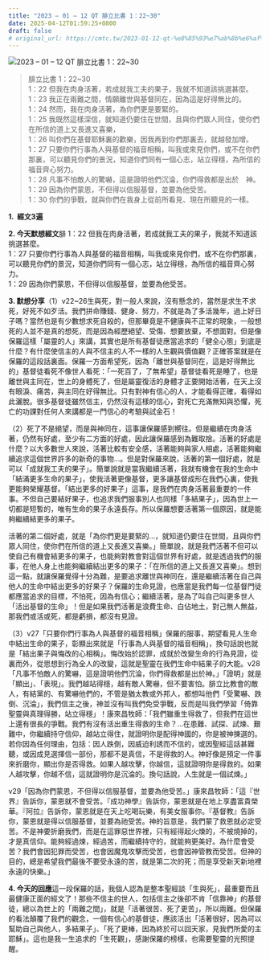 ```yaml
---
title: "2023 – 01 – 12 QT 腓立比書 1：22~30"
date: 2025-04-12T01:59:25+0800
draft: false
# original_url: https://cmtc.tw/2023-01-12-qt-%e8%85%93%e7%ab%8b%e6%af%94%e6%9b%b8-1%ef%bc%9a2230
---
```


![2023 – 01 – 12 QT 腓立比書 1：22~30](/images/qt.jpg  "2023 – 01 – 12 QT 腓立比書 1：22~30")

> 腓立比書 1：22~30  
> 1：22 但我在肉身活著，若成就我工夫的果子，我就不知道該挑選甚麼。  
> 1：23 我正在兩難之間，情願離世與基督同在，因為這是好得無比的。  
> 1：24 然而，我在肉身活著，為你們更是要緊的。  
> 1：25 我既然這樣深信，就知道仍要住在世間，且與你們眾人同住，使你們在所信的道上又長進又喜樂，  
> 1：26 叫你們在基督耶穌裏的歡樂，因我再到你們那裏去，就越發加增。  
> 1：27 只要你們行事為人與基督的福音相稱，叫我或來見你們，或不在你們那裏，可以聽見你們的景況，知道你們同有一個心志，站立得穩，為所信的福音齊心努力。  
> 1：28 凡事不怕敵人的驚嚇，這是證明他們沉淪，你們得救都是出於　神。  
> 1：29 因為你們蒙恩，不但得以信服基督，並要為他受苦。  
> 1：30 你們的爭戰，就與你們在我身上從前所看見、現在所聽見的一樣。

**1.  經文3遍**

**2. 今天默想經文**腓 1：22 但我在肉身活著，若成就我工夫的果子，我就不知道該挑選甚麼。  
1：27 只要你們行事為人與基督的福音相稱，叫我或來見你們，或不在你們那裏，可以聽見你們的景況，知道你們同有一個心志，站立得穩，為所信的福音齊心努力。  
1：29 因為你們蒙恩，不但得以信服基督，並要為他受苦。

**3. 默想分享**（1）v22~26生與死，對一般人來說，沒有懸念的，當然是求生不求死，好死不如歹活。我們拼命賺錢、健身、努力，不就是為了多活幾年，過上好日子嗎？當然也是有少數想求死自殺的，但那畢竟是不健康與不正常的現象，一般想死的人並不是真的想死，而是因為經歷絕望、受傷、想要放棄，不想面對。但是像保羅這樣「屬靈的人」來講，其實也是所有基督徒應當追求的「健全心態」到底是什麼？有什麼使信主的人與不信主的人不一樣的人生觀與價值觀？正確答案就是在保羅的這段話裏面。保羅一方面希望死，因為「離世與基督同在，這是好得無比的」基督徒看死不像世人看死：「一死百了，了無希望」基督徒看死是睡了，也是離世與主同在，世上的身體死了，但是屬靈復活的身體才正要開始活著，在天上沒有眼淚、痛苦，與主同在好得無比。只有對神有信心的人，才能看得正確，看得如此灑脫。很多基督徒雖然信主，仍然沒有這樣的信心，對死亡充滿無知與恐懼，死亡的功課對任何人來講都是一門信心的考驗與試金石！

（2）死了不是絕望，而是與神同在，這事讓保羅感到嚮往。但是繼續在肉身活著，仍然有好處，至少有二方面的好處，因此讓保羅感到為難取捨。活著的好處是什麼？以大多數世人來說，活著比較有安全感，活著能夠與家人相處，活著能夠繼續追求這個世界許多的新奇的事物…。但是對保羅來說，活著的第一個好處，就是可以「成就我工夫的果子」。簡單說就是當我繼續活著，我就有機會在我的生命中「結滿更多生命的果子」，使我活著更像基督，更多讓基督成形在我們心裏，使我更能夠榮耀基督。「結出更多的好果子」這事，是我們在肉身活著最重要的一件事。不但自己要結好果子，也追求我們服事別人也同樣「多結果子」，因為世上一切都是短暫的，唯有生命的果子永遠長存。所以保羅想要活著第一個原因，就是能夠繼續結更多的果子。

活著的第二個好處，就是「為你們更是要緊的…，就知道仍要住在世間，且與你們眾人同住，使你們在所信的道上又長進又喜樂。」簡單說，就是我們活著不但可以使自己有機會結更多的果子，也能夠對教會對這個世界有好處，就是透過我們的服事，在他人身上也能夠繼續結出更多的果子：「在所信的道上又長進又喜樂」。想到這一點，就讓保羅覺得十分為難，是要追求離世與神同在，還是繼續活著在自己與他人的生命中結出更多的好果子？保羅的生命見證，也應當是我們每一位基督門徒都應當追求的目標，不怕死，因為有信心；繼續活著，是為了叫自己叫更多世人「活出基督的生命」！但是如果我們活著是浪費生命、白佔地土，對己無人無益，那我們或活或死，都是虧損，都沒有見證。

（3）v27「只要你們行事為人與基督的福音相稱」保羅的服事，期望看見人生命中結出生命的果子，彰顯出來就是「行事為人與基督的福音相稱」，換句話說也就是「結出果子與悔改的心相稱」。悔改始於認罪，成就於改變生命的行為見證，從裏而外，從思想到行為全人的改變，這就是聖靈在我們生命中結果子的大能。v28「凡事不怕敵人的驚嚇，這是證明他們沉淪，你們得救都是出於神。」「證明」就是「顯出」、「表現」。我們越站得穩，越有敵人驚嚇，但不要害怕。腓立比教會的敵人，有結黨的、有驚嚇他們的，不管是猶太教或外邦人，都想叫他們「受驚嚇、跌倒、沉淪」，我們信主之後，神並沒有叫我們免受爭戰，反而是叫我們學習「倚靠聖靈與真理得勝，站立得穩」！康來昌牧師：「我們雖重生得救了，但我們在這世上還有很長的爭戰。我們有沒有活出重生得救的生命？…在患難、試探、試煉、艱難中，你繼續持守信仰，越站立得住，就證明你是配得神國的，你是被神揀選的。若你因為任何理由，包括：因人跌倒，因威迫利誘而不信的，或因聖經這話甚難聽，或因成見選擇信一部份，那都不是真信，不是得救的人。神好像是預定一件事來折磨你，顯出你是否得救。如果人越攻擊，你越信，這就證明你是得救的。如果人越攻擊，你越不信，這就證明你是沉淪的。換句話說，人生就是一個試煉。」

v29「因為你們蒙恩，不但得以信服基督，並要為他受苦。」康來昌牧師：「這『世界』告訴你，蒙恩就不會受苦。『成功神學』告訴你，蒙恩就是在地上享盡富貴榮華。『阿拉』告訴你，蒙恩就是在天上吃喝玩樂，有美女服事你。『基督教』告訴你，蒙恩就是得以信服基督，並要為祂受苦。神的旨意是，我們蒙了救恩就必定受苦。不是神要折磨我們，而是在這罪惡世界裡，只有經得起火煉的，不被燒掉的，才是真信仰。能夠經過煉，經過苦，而繼續持守的，就能夠更美好。為什麼會受苦？我們會因犯罪而受苦，也會因魔鬼攻擊而受苦，也會因神管教而受苦。但神的目的，總是希望我們最後不要受永遠的苦，就是第二次的死；而是享受新天新地裡永遠的快樂。」

**4. 今天的回應**這一段保羅的話，我個人認為是整本聖經談「生與死」，最重要而且最健康正面的經文了！那些不信主的世人，包括信主之後卻不肯「信靠神」的基督徒，總以為世上的「兩難之間」，就是「活著很苦、死了更苦」，所以兩難。但保羅的看法顛覆了我們的觀念，一個有信心的基督徒，應該活出「活著很好，因為可以幫助自己與他人，多結果子」、「死了更棒，因為終於可以回天家，見我們所愛的主耶穌」。這也是我一生追求的「生死觀」，感謝保羅的榜樣，也需要聖靈的光照提醒。